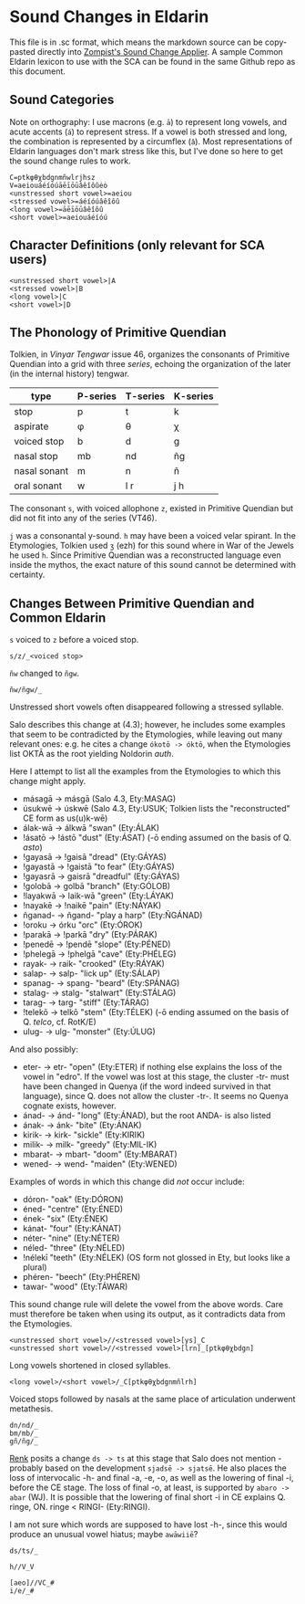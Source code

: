 # Sound Changes in Eldarin

This file is in .sc format, which means the markdown source can be copy-pasted directly into [Zompist's Sound Change Applier](http://zompist.com/sca2). A sample Common Eldarin lexicon to use with the SCA can be found in the same Github repo as this document.

## Sound Categories

Note on orthography: I use macrons (e.g. `ā`) to represent long vowels, and acute accents (`á`) to represent stress. If a vowel is both stressed and long, the combination is represented by a circumflex (`â`). Most representations of Eldarin languages don't mark stress like this, but I've done so here to get the sound change rules to work.

```code
C=ptkφθχbdgnmñwlrjhsz
V=aeiouáéíóúāēīōūâêîôûėȯ
<unstressed short vowel>=aeiou
<stressed vowel>=áéíóúâêîôû
<long vowel>=āēīōūâêîôû
<short vowel>=aeiouáéíóú
```

## Character Definitions (only relevant for SCA users)

```code
<unstressed short vowel>|A
<stressed vowel>|B
<long vowel>|C
<short vowel>|D
```

## The Phonology of Primitive Quendian

Tolkien, in _Vinyar Tengwar_ issue 46, organizes the consonants of Primitive Quendian into a grid with three _series_, echoing the organization of the later (in the internal history) tengwar.

type         | P-series | T-series | K-series
------------ | -------- | -------- | --------
stop         | p        | t        | k
aspirate     | φ        | θ        | χ
voiced stop  | b        | d        | g
nasal stop   | mb       | nd       | ñg
nasal sonant | m        | n        | ñ
oral sonant  | w        | l r      | j h

The consonant `s`, with voiced allophone `z`, existed in Primitive Quendian but did not fit into any of the series (VT46).

`j` was a consonantal y-sound. `h` may have been a voiced velar spirant. In the Etymologies, Tolkien used `ʒ` (ezh) for this sound where in War of the Jewels he used `h`. Since Primitive Quendian was a reconstructed language even inside the mythos, the exact nature of this sound cannot be determined with certainty.


## Changes Between Primitive Quendian and Common Eldarin

`s` voiced to `z` before a voiced stop.

```code
s/z/_<voiced stop>
```

`ñw` changed to `ñgw`.

```code
ñw/ñgw/_
```

Unstressed short vowels often disappeared following a stressed syllable.

Salo describes this change at (4.3); however, he includes some examples that seem to be contradicted by the Etymologies, while leaving out many relevant ones: e.g. he cites a change `ókotō -> óktō`, when the Etymologies list OKTĀ as the root yielding Noldorin _auth_.

Here I attempt to list all the examples from the Etymologies to which this change might apply.

- másagā -> másgā (Salo 4.3, Ety:MASAG)
- úsukwē -> úskwē (Salo 4.3, Ety:USUK; Tolkien lists the "reconstructed" CE form as us(u)k-wē)
- álak-wā -> álkwā "swan" (Ety:ÁLAK)
- !ásatō -> !ástō "dust" (Ety:ÁSAT) (-ō ending assumed on the basis of Q. _asto_)
- !gayasā -> !gaisā "dread" (Ety:GÁYAS)
- !gayastā -> !gaistā "to fear" (Ety:GÁYAS)
- !gayasrā -> gaisrā "dreadful" (Ety:GÁYAS)
- !golobā -> golbā "branch" (Ety:GÓLOB)
- !layakwā -> laik-wā "green" (Ety:LÁYAK)
- !nayakē -> !naikē "pain" (Ety:NÁYAK)
- ñganad- -> ñgand- "play a harp" (Ety:ÑGÁNAD)
- !oroku -> órku "orc" (Ety:ÓROK)
- !parakā -> !parkā "dry" (Ety:PÁRAK)
- !penedē -> !pendē "slope" (Ety:PÉNED)
- !phelegā -> !phelgā "cave" (Ety:PHÉLEG)
- rayak- -> raik- "crooked" (Ety:RÁYAK)
- salap- -> salp- "lick up" (Ety:SÁLAP)
- spanag- -> spang- "beard" (Ety:SPÁNAG)
- stalag- -> stalg- "stalwart" (Ety:STÁLAG)
- tarag- -> targ- "stiff" (Ety:TÁRAG)
- !telekō -> telkō "stem" (Ety:TÉLEK) (-ō ending assumed on the basis of Q. _telco_, cf. RotK/E)
- ulug- -> ulg- "monster" (Ety:ÚLUG)

And also possibly:

- eter- -> etr- "open" (Ety:ETER) if nothing else explains the loss of the vowel in "edro". If the vowel was lost at this stage, the cluster -tr- must have been changed in Quenya (if the word indeed survived in that language), since Q. does not allow the cluster -tr-. It seems no Quenya cognate exists, however.
- ánad- -> ánd- "long" (Ety:ÁNAD), but the root ANDA- is also listed
- ának- -> ánk- "bite" (Ety:ÁNAK)
- kirik- -> kirk- "sickle" (Ety:KIRIK)
- milik- -> milk- "greedy" (Ety:MIL-IK)
- mbarat- -> mbart- "doom" (Ety:MBARAT)
- wened- -> wend- "maiden" (Ety:WENED)

Examples of words in which this change did *not* occur include:

- dóron- "oak" (Ety:DÓRON)
- éned- "centre" (Ety:ÉNED)
- ének- "six" (Ety:ÉNEK)
- kánat- "four" (Ety:KÁNAT)
- néter- "nine" (Ety:NÉTER)
- néled- "three" (Ety:NÉLED)
- !nélekī "teeth" (Ety:NÉLEK) (OS form not glossed in Ety, but looks like a plural)
- phéren- "beech" (Ety:PHÉREN)
- tawar- "wood" (Ety:TÁWAR)

This sound change rule will delete the vowel from the above words. Care must therefore be taken when using its output, as it contradicts data from the Etymologies.

```code
<unstressed short vowel>//<stressed vowel>[ys]_C
<unstressed short vowel>//<stressed vowel>[lrn]_[ptkφθχbdgn]
```

Long vowels shortened in closed syllables.

```code
<long vowel>/<short vowel>/_C[ptkφθχbdgnmñlrh]
```

Voiced stops followed by nasals at the same place of articulation underwent metathesis.

```code
dn/nd/_
bm/mb/_
gñ/ñg/_
```
[Renk](http://www.science-and-fiction.org/elvish/rogue.html) posits a change `ds -> ts` at this stage that Salo does not mention - probably based on the development `sjadsē -> sjatsē`. He also places the loss of intervocalic -h- and final -a, -e, -o, as well as the lowering of final -i, before the CE stage. The loss of final -o, at least, is supported by `abaro -> abar` (WJ). It is possible that the lowering of final short -i in CE explains Q. ringe, ON. ringe < RINGI- (Ety:RINGI).

I am not sure which words are supposed to have lost -h-, since this would produce an unusual vowel hiatus; maybe `awāwiiē`?

```code
ds/ts/_
```

```code
h//V_V
```

```code
[aeo]//VC_#
i/e/_#
```
